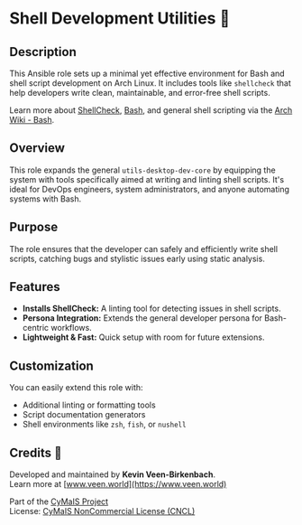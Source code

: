 # Shell Development Utilities 🐚

## Description

This Ansible role sets up a minimal yet effective environment for Bash and shell script development on Arch Linux. It includes tools like `shellcheck` that help developers write clean, maintainable, and error-free shell scripts.

Learn more about [ShellCheck](https://www.shellcheck.net/), [Bash](https://www.gnu.org/software/bash/), and general shell scripting via the [Arch Wiki - Bash](https://wiki.archlinux.org/title/Bash).

## Overview

This role expands the general `utils-desktop-dev-core` by equipping the system with tools specifically aimed at writing and linting shell scripts. It's ideal for DevOps engineers, system administrators, and anyone automating systems with Bash.

## Purpose

The role ensures that the developer can safely and efficiently write shell scripts, catching bugs and stylistic issues early using static analysis.

## Features

- **Installs ShellCheck:** A linting tool for detecting issues in shell scripts.
- **Persona Integration:** Extends the general developer persona for Bash-centric workflows.
- **Lightweight & Fast:** Quick setup with room for future extensions.

## Customization

You can easily extend this role with:
- Additional linting or formatting tools
- Script documentation generators
- Shell environments like `zsh`, `fish`, or `nushell`

## Credits 📝

Developed and maintained by **Kevin Veen-Birkenbach**.  
Learn more at [www.veen.world](https://www.veen.world)

Part of the [CyMaIS Project](https://github.com/kevinveenbirkenbach/cymais)  
License: [CyMaIS NonCommercial License (CNCL)](https://s.veen.world/cncl)